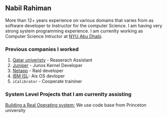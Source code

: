 ## Nabil Rahiman

More than 12+ years experience on various domains that varies from as software developer to Instructor for the computer Science. I am having very strong system programming experience. I am currenlty working as Computer Science Intructor at [NYU Abu Dhabi](https://nyuad.nyu.edu). 

### Previous companies I worked

 
1. [Qatar univeristy](www.qu.edu.qa) - Reaserach Assistant
2. [Juniper](https://www.juniper.net) - Junos Kernel Developer
3. [Netapp](https://www.netapp.com) - Raid developer
4. [IBM ISL](https://www.ibm.com)- Aix OS devloper
5. `iCalibrator` - Cooperate traininer


### System Level Projects that I am currenlty assisting 

[Building a Real Operating system:](https://www.cs.princeton.edu/courses/archive/fall18/cos318/projects.html) We use code base from Princeton university


